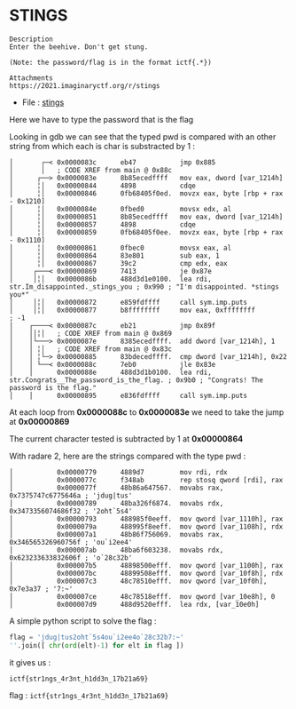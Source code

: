 # STINGS
```
Description
Enter the beehive. Don't get stung.

(Note: the password/flag is in the format ictf{.*})

Attachments
https://2021.imaginaryctf.org/r/stings

```

- File : [stings](../attachements/stings/stings)

Here we have to type the password that is the flag

Looking in gdb we can see that the typed pwd is compared with an other string from which each is char is substracted by 1 :
```
│       ┌─< 0x0000083c      eb47           jmp 0x885
│       │   ; CODE XREF from main @ 0x88c
│      ┌──> 0x0000083e      8b85ecedffff   mov eax, dword [var_1214h]
│      ╎│   0x00000844      4898           cdqe
│      ╎│   0x00000846      0fb68405f0ed.  movzx eax, byte [rbp + rax - 0x1210]
│      ╎│   0x0000084e      0fbed0         movsx edx, al
│      ╎│   0x00000851      8b85ecedffff   mov eax, dword [var_1214h]
│      ╎│   0x00000857      4898           cdqe
│      ╎│   0x00000859      0fb68405f0ee.  movzx eax, byte [rbp + rax - 0x1110]
│      ╎│   0x00000861      0fbec0         movsx eax, al
│      ╎│   0x00000864      83e801         sub eax, 1
│      ╎│   0x00000867      39c2           cmp edx, eax
│     ┌───< 0x00000869      7413           je 0x87e
│     │╎│   0x0000086b      488d3d1e0100.  lea rdi, str.Im_disappointed._stings_you ; 0x990 ; "I'm disappointed. *stings you*"
│     │╎│   0x00000872      e859fdffff     call sym.imp.puts
│     │╎│   0x00000877      b8ffffffff     mov eax, 0xffffffff         ; -1
│    ┌────< 0x0000087c      eb21           jmp 0x89f
│    ││╎│   ; CODE XREF from main @ 0x869
│    │└───> 0x0000087e      8385ecedffff.  add dword [var_1214h], 1
│    │ ╎│   ; CODE XREF from main @ 0x83c
│    │ ╎└─> 0x00000885      83bdecedffff.  cmp dword [var_1214h], 0x22
│    │ └──< 0x0000088c      7eb0           jle 0x83e
│    │      0x0000088e      488d3d1b0100.  lea rdi, str.Congrats__The_password_is_the_flag. ; 0x9b0 ; "Congrats! The password is the flag."
│    │      0x00000895      e836fdffff     call sym.imp.puts
```

At each loop from **0x0000088c** to **0x0000083e** we need to take the jump at **0x00000869**

The current character tested is subtracted by 1 at **0x00000864**

With radare 2, here are the strings compared with the type pwd :
```
│           0x00000779      4889d7         mov rdi, rdx
│           0x0000077c      f348ab         rep stosq qword [rdi], rax
│           0x0000077f      48b86a647567.  movabs rax, 0x7375747c6775646a ; 'jdug|tus'
│           0x00000789      48ba326f6874.  movabs rdx, 0x3473356074686f32 ; '2oht`5s4'
│           0x00000793      488985f0eeff.  mov qword [var_1110h], rax
│           0x0000079a      488995f8eeff.  mov qword [var_1108h], rdx
│           0x000007a1      48b86f756069.  movabs rax, 0x346565326960756f ; 'ou`i2ee4'
│           0x000007ab      48ba6f603238.  movabs rdx, 0x623233633832606f ; 'o`28c32b'
│           0x000007b5      48898500efff.  mov qword [var_1100h], rax
│           0x000007bc      48899508efff.  mov qword [var_10f8h], rdx
│           0x000007c3      48c78510efff.  mov qword [var_10f0h], 0x7e3a37 ; '7:~'
│           0x000007ce      48c78518efff.  mov qword [var_10e8h], 0
│           0x000007d9      488d9520efff.  lea rdx, [var_10e0h]
```

A simple python script to solve the flag :

```py
flag = 'jdug|tus2oht`5s4ou`i2ee4o`28c32b7:~'
''.join([ chr(ord(elt)-1) for elt in flag ])
```

it gives us :
```
ictf{str1ngs_4r3nt_h1dd3n_17b21a69}
```

flag : `ictf{str1ngs_4r3nt_h1dd3n_17b21a69}`
